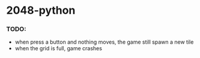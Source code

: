 # 2048-python

### TODO:

- when press a button and nothing moves, the game still spawn a new tile
- when the grid is full, game crashes
